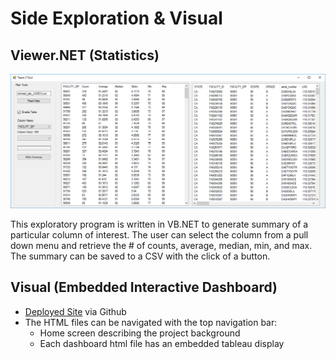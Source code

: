 # Side Exploration & Visual
## Viewer.NET (Statistics)

<img alt=“” src="images/ziptable.png"> 

This exploratory program is written in VB.NET to generate summary of a particular column of interest. The user can select the column from a pull down menu and retrieve the # of counts, average, median, min, and max.  
The summary can be saved to a CSV with the click of a button.  

## Visual (Embedded Interactive Dashboard)
- [Deployed Site](https://mcarter-00.github.io/Rats-in-the-Restaurants/) via Github
- The HTML files can be navigated with the top navigation bar:
  - Home screen describing the project background
  - Each dashboard html file has an embedded tableau display
  
